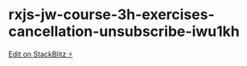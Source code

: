 # rxjs-jw-course-3h-exercises-cancellation-unsubscribe-iwu1kh

[Edit on StackBlitz ⚡️](https://stackblitz.com/edit/rxjs-jw-course-3h-exercises-cancellation-unsubscribe-iwu1kh)
